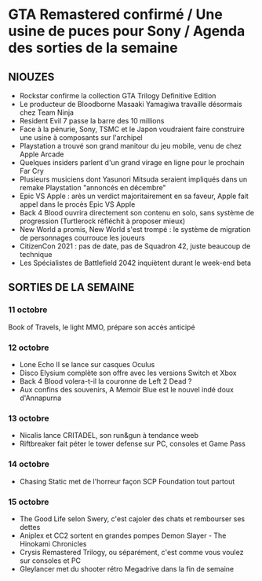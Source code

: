 # GTA Remastered confirmé / Une usine de puces pour Sony / Agenda des sorties de la semaine

## NIOUZES

- Rockstar confirme la collection GTA Trilogy Definitive Edition
- Le producteur de Bloodborne Masaaki Yamagiwa travaille désormais chez Team Ninja
- Resident Evil 7 passe la barre des 10 millions 
- Face à la pénurie, Sony, TSMC et le Japon voudraient faire construire une usine à composants sur l'archipel
- Playstation a trouvé son grand manitour du jeu mobile, venu de chez Apple Arcade
- Quelques insiders parlent d'un grand virage en ligne pour le prochain Far Cry
- Plusieurs musiciens dont Yasunori Mitsuda seraient impliqués dans un remake Playstation "annoncés en décembre"
- Epic VS Apple : arès un verdict majoritairement en sa faveur, Apple fait appel dans le procès Epic VS Apple
- Back 4 Blood ouvrira directement son contenu en solo, sans système de progression (Turtlerock réfléchit à proposer mieux)
- New World a promis, New World s'est trompé : le système de migration de personnages courrouce les joueurs
- CitizenCon 2021 : pas de date, pas de Squadron 42, juste beaucoup de technique
- Les Spécialistes de Battlefield 2042 inquiètent durant le week-end beta

## SORTIES DE LA SEMAINE

### 11 octobre
Book of Travels, le light MMO, prépare son accès anticipé

### 12 octobre
- Lone Echo II se lance sur casques Oculus
- Disco Elysium complète son offre avec les versions Switch et Xbox
- Back 4 Blood volera-t-il la couronne de Left 2 Dead ? 
- Aux confins des souvenirs, A Memoir Blue est le nouvel indé doux d'Annapurna

### 13 octobre
- Nicalis lance CRITADEL, son run&gun à tendance weeb
- Riftbreaker fait péter le tower defense sur PC, consoles et Game Pass

### 14 octobre
- Chasing Static met de l'horreur façon SCP Foundation tout partout 

### 15 octobre
- The Good Life selon Swery, c'est cajoler des chats et rembourser ses dettes
- Aniplex et CC2 sortent en grandes pompes Demon Slayer - The Hinokami Chronicles
- Crysis Remastered Trilogy, ou séparément, c'est comme vous voulez sur consoles et PC
- Gleylancer met du shooter rétro Megadrive dans la fin de semaine

## 
